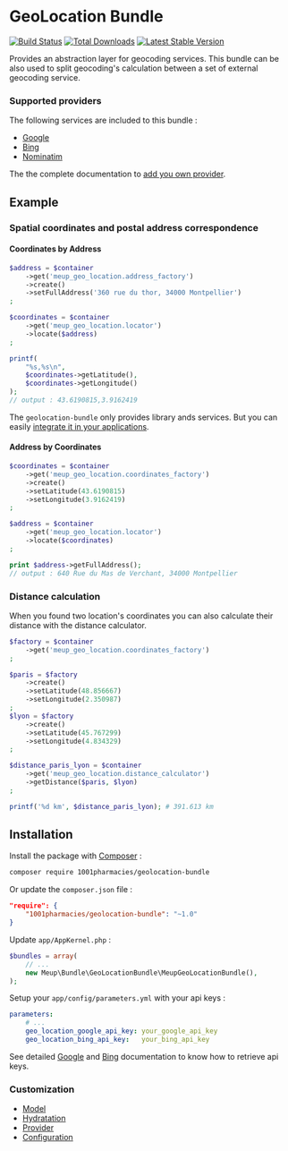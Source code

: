 GeoLocation Bundle
==================

[![Build Status](https://secure.travis-ci.org/1001Pharmacies/geolocation-bundle.svg?branch=master)](http://travis-ci.org/1001Pharmacies/geolocation-bundle) [![Total Downloads](https://poser.pugx.org/1001Pharmacies/geolocation-bundle/downloads.png)](https://packagist.org/packages/1001Pharmacies/geolocation-bundle) [![Latest Stable Version](https://poser.pugx.org/1001Pharmacies/geolocation-bundle/v/stable.png)](https://packagist.org/packages/1001Pharmacies/geolocation-bundle)

Provides an abstraction layer for geocoding services. This bundle can be also used to split geocoding's calculation between a set of external geocoding service.

### Supported providers

The following services are included to this bundle :

*  [Google](Resources/doc/provider/google.md)
*  [Bing](Resources/doc/provider/bing.md)
*  [Nominatim](Resources/doc/provider/nominatim.md)

The the complete documentation to [add you own provider](Resources/doc/custom-provider.md).

Example
-------

### Spatial coordinates and postal address correspondence

#### Coordinates by Address

```php
$address = $container
    ->get('meup_geo_location.address_factory')
    ->create()
    ->setFullAddress('360 rue du thor, 34000 Montpellier')
;

$coordinates = $container
    ->get('meup_geo_location.locator')
    ->locate($address)
;

printf(
    "%s,%s\n",
    $coordinates->getLatitude(),
    $coordinates->getLongitude()
);
// output : 43.6190815,3.9162419
```

The `geolocation-bundle` only provides library ands services. But you can easily [integrate it in your applications](Resources/doc/example.md).

#### Address by Coordinates

```php
$coordinates = $container
    ->get('meup_geo_location.coordinates_factory')
    ->create()
    ->setLatitude(43.6190815)
    ->setLongitude(3.9162419)
;

$address = $container
    ->get('meup_geo_location.locator')
    ->locate($coordinates)
;

print $address->getFullAddress();
// output : 640 Rue du Mas de Verchant, 34000 Montpellier
```

### Distance calculation

When you found two location's coordinates you can also calculate their distance with the distance calculator.

```php
$factory = $container
    ->get('meup_geo_location.coordinates_factory')
;

$paris = $factory
    ->create()
    ->setLatitude(48.856667)
    ->setLongitude(2.350987)
;
$lyon = $factory
    ->create()
    ->setLatitude(45.767299)
    ->setLongitude(4.834329)
;

$distance_paris_lyon = $container
    ->get('meup_geo_location.distance_calculator')
    ->getDistance($paris, $lyon)
;

printf('%d km', $distance_paris_lyon); # 391.613 km
```

Installation
------------

Install the package with [Composer](http://getcomposer.org/) :

```bash
composer require 1001pharmacies/geolocation-bundle
```

Or update the `composer.json` file :

```json
"require": {
    "1001pharmacies/geolocation-bundle": "~1.0"
}
```

Update `app/AppKernel.php` :

```php
$bundles = array(
    // ...
    new Meup\Bundle\GeoLocationBundle\MeupGeoLocationBundle(),
);
```

Setup your `app/config/parameters.yml` with your api keys :

```yaml
parameters:
    # ...
    geo_location_google_api_key: your_google_api_key
    geo_location_bing_api_key:   your_bing_api_key
```

See detailed [Google](Resources/doc/provider/google.md#create-an-api-key) and [Bing](Resources/doc/provider/bing.md#create-an-api-key) documentation to know how to retrieve api keys.

### Customization

*  [Model](Resources/doc/custom-model.md)
*  [Hydratation](Resources/doc/custom-hydrator.md)
*  [Provider](Resources/doc/custom-provider.md)
*  [Configuration](Resources/doc/configuration.md)
